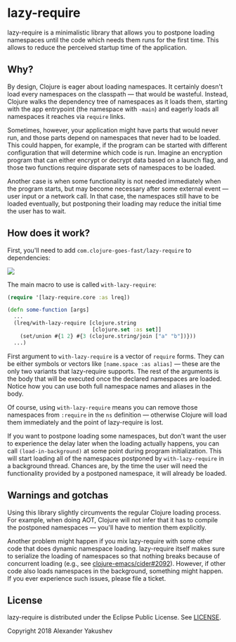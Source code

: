 # lazy-require

lazy-require is a minimalistic library that allows you to postpone loading
namespaces until the code which needs them runs for the first time. This allows
to reduce the perceived startup time of the application.

## Why?

By design, Clojure is eager about loading namespaces. It certainly doesn't load
every namespaces on the classpath — that would be wasteful. Instead, Clojure
walks the dependency tree of namespaces as it loads them, starting with the app
entrypoint (the namespace with `-main`) and eagerly loads all namespaces it
reaches via `require` links.

Sometimes, however, your application might have parts that would never run, and
those parts depend on namespaces that never had to be loaded. This could happen,
for example, if the program can be started with different configuration that
will determine which code is run. Imagine an encryption program that can either
encrypt or decrypt data based on a launch flag, and those two functions require
disparate sets of namespaces to be loaded.

Another case is when some functionality is not needed immediately when the
program starts, but may become necessary after some external event — user input
or a network call. In that case, the namespaces still have to be loaded
eventually, but postponing their loading may reduce the initial time the user
has to wait.

## How does it work?

First, you'll need to add `com.clojure-goes-fast/lazy-require` to dependencies:

[![](https://clojars.org/com.clojure-goes-fast/lazy-require/latest-version.svg)](https://clojars.org/com.clojure-goes-fast/lazy-require)

The main macro to use is called `with-lazy-require`:

```clojure
(require '[lazy-require.core :as lreq])

(defn some-function [args]
  ...
  (lreq/with-lazy-require [clojure.string
                           [clojure.set :as set]]
    (set/union #{1 2} #{3 (clojure.string/join ["a" "b"])}))
  ...)
```

First argument to `with-lazy-require` is a vector of `require` forms. They can
be either symbols or vectors like `[name.space :as alias]` — these are the only
two variants that lazy-require supports. The rest of the arguments is the body
that will be executed once the declared namespaces are loaded. Notice how you
can use both full namespace names and aliases in the body.

Of course, using `with-lazy-require` means you can remove those namespaces from
`:require` in the `ns` definition — otherwise Clojure will load them immediately
and the point of lazy-require is lost.

If you want to postpone loading some namespaces, but don't want the user to
experience the delay later when the loading actually happens, you can call
`(load-in-background)` at some point during program initialization. This will
start loading all of the namespaces postponed by `with-lazy-require` in a
background thread. Chances are, by the time the user will need the functionality
provided by a postponed namespace, it will already be loaded.

## Warnings and gotchas

Using this library slightly circumvents the regular Clojure loading process.
For example, when doing AOT, Clojure will not infer that it has to compile the
postponed namespaces — you'll have to mention them explicitly.

Another problem might happen if you mix lazy-require with some other code that
does dynamic namespace loading. lazy-require itself makes sure to serialize the
loading of namespaces so that nothing breaks because of concurrent loading
(e.g., see
[clojure-emacs/cider#2092](https://github.com/clojure-emacs/cider/issues/2092)).
However, if other code also loads namespaces in the background, something might
happen. If you ever experience such issues, please file a ticket.

## License

lazy-require is distributed under the Eclipse Public License. See
[LICENSE](LICENSE).

Copyright 2018 Alexander Yakushev
